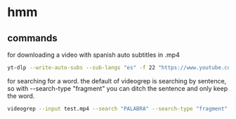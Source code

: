 # hmm

## commands

for downloading a video with spanish auto subtitles in .mp4

```bash
yt-dlp --write-auto-subs --sub-langs "es" -f 22 "https://www.youtube.com/REPLACE" -o out.mp4
```

for searching for a word. the default of videogrep is searching by sentence, so with --search-type "fragment" you can ditch the sentence and only keep the word.

```bash
videogrep --input test.mp4 --search "PALABRA" --search-type "fragment" --output out.mp4
```
